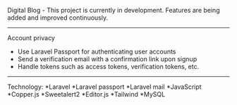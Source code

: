 Digital Blog    -    This project is currently in development. Features are being added and improved continuously.

_____________________________________________________________________________________________

Account privacy
- Use Laravel Passport for authenticating user accounts
- Send a verification email with a confirmation link upon signup 
- Handle tokens such as access tokens, verification tokens, etc.

_____________________________________________________________________________________________
Technology:
*Laravel
    *Laravel passport 
    *Laravel mail
*JavaScript
    *Copper.js 
    *Sweetalert2
    *Editor.js
*Tailwind 
*MySQL
